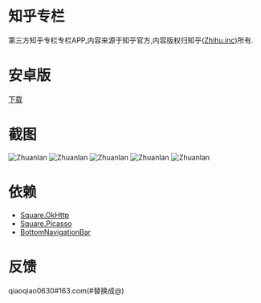 # 知乎专栏
第三方知乎专栏专栏APP,内容来源于知乎官方,内容版权归知乎([Zhihu.inc](https://www.zhihu.com/))所有.

# 安卓版
[下载](https://github.com/i-1213/Zhuanlan/tree/master/Zhuanlan/com.zhuanlan.android.apk)

# 截图
![Zhuanlan](https://github.com/i-1213/Zhuanlan/tree/master/Zhuanlan/screenshots/zhuanlan.droid1.png)
![Zhuanlan](https://github.com/i-1213/RiBao/blob/master/RiBao/screenshots/zhuanlan.droid2.png)
![Zhuanlan](https://github.com/i-1213/RiBao/blob/master/RiBao/screenshots/zhuanlan.droid3.png)
![Zhuanlan](https://github.com/i-1213/RiBao/blob/master/RiBao/screenshots/zhuanlan.droid4.png)
![Zhuanlan](https://github.com/i-1213/RiBao/blob/master/RiBao/screenshots/zhuanlan.droid5.png)

# 依赖
- [Square.OkHttp](https://github.com/mattleibow/square-bindings)
- [Square.Picasso](https://github.com/mattleibow/square-bindings)
- [BottomNavigationBar](https://github.com/pocheshire/BottomNavigationBar)

# 反馈
qiaoqiao0630#163.com(#替换成@)

